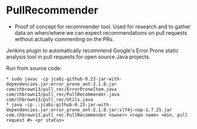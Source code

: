 # PullRecommender

* Proof of concept for recommender tool. Used for research and to gather data on when/where we can expect recommendations on pull requests without actually commenting on the PRs.

Jenkins plugin to automatically recommend Google's Error Prone static analysis tool in pull requests for open source Java projects.

Run from source code:
```
* sudo javac -cp jcabi-github-0.23-jar-with-dependencies.jar:error_prone_ant-2.1.0.jar com/chbrown13/pull_rec/ErrorProneItem.java com/chbrown13/pull_rec/PullRecommender.java com/chbrown13/pull_rec/Utils.java 
* java -cp .:jcabi-github-0.23-jar-with-dependencies.jar:error_prone_ant-2.1.0.jar:slf4j-nop-1.7.25.jar com.chbrown13.pull_rec.PullRecommender <owner> <repo name> <min. pull request #> <pr status>
```
